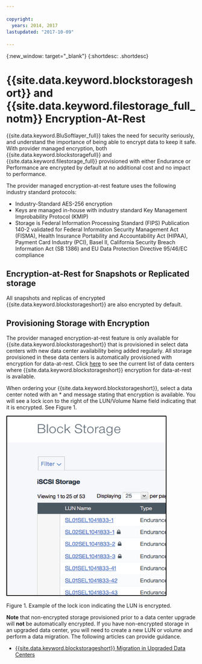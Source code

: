```yaml
---

copyright:
  years: 2014, 2017
lastupdated: "2017-10-09"

---
```

{:new_window: target="_blank"}
{:shortdesc: .shortdesc}

# {{site.data.keyword.blockstorageshort}} and {{site.data.keyword.filestorage_full_notm}}  Encryption-At-Rest 

{{site.data.keyword.BluSoftlayer_full}} takes the need for security seriously, and understand the importance of being able to encrypt data to keep it safe. With provider managed encryption, both {{site.data.keyword.blockstoragefull}} and {{site.data.keyword.filestorage_full}} provisioned with either Endurance or Performance are encrypted by default at no additional cost and no impact to performance.

The provider managed encryption-at-rest feature uses the following industry standard protocols:

* Industry-Standard AES-256 encryption
* Keys are managed in-house with industry standard Key Management Improbability Protocol (KMIP)
* Storage is Federal Information Processing Standard (FIPS) Publication 140-2 validated for Federal Information Security Management Act (FISMA), Health Insurance Portability and Accountability Act (HIPAA), Payment Card Industry (PCI), Basel II, California Security Breach Information Act (SB 1386) and EU Data Protection Directive 95/46/EC compliance

## Encryption-at-Rest for Snapshots or Replicated storage  

All snapshots and replicas of encrypted {{site.data.keyword.blockstorageshort}} are also encrypted by default.

## Provisioning Storage with Encryption

The provider managed encryption-at-rest feature is only available for {{site.data.keyword.blockstorageshort}} that is provisioned in select data centers with new data center availability being added regularly. All storage provisioned in these data centers is automatically provisioned with encryption for data-at-rest. Click [here](new-ibm-block-and-file-storage-location-and-features.html) to see the current list of data centers where {{site.data.keyword.blockstorageshort}} encryption for data-at-rest is available.

When ordering your {{site.data.keyword.blockstorageshort}}, select a data center noted with an * and message stating that encryption is available. You will see a lock icon to the right of the LUN/Volume Name field indicating that it is encrypted. See Figure 1.

![The lock icon indicates that the LUN is encrypted](/images/encryptedstorage.png)
<caption>Figure 1. Example of the lock icon indicating the LUN is encrypted.</caption>



**Note** that non-encrypted storage provisioned prior to a data center upgrade will **not** be automatically encrypted. If you have non-encrypted storage in an upgraded data center, you will need to create a new LUN or volume and perform a data migration. The following articles can provide guidance.

* [{{site.data.keyword.blockstorageshort}} Migration in Upgraded Data Centers](migrate-block-storage-encrypted-block-storage.html)
